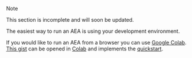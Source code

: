 <div class="admonition note">
  <p class="admonition-title">Note</p>
  <p>This section is incomplete and will soon be updated.
</p>
</div>

The easiest way to run an AEA is using your development environment.

If you would like to run an AEA from a browser you can use <a href="https://colab.research.google.com">Google Colab</a>. <a href="https://gist.github.com/DavidMinarsch/2eeb1541508a61e828b497ab161e1834" target=_blank>This gist</a> can be opened in <a href="https://colab.research.google.com" target=_blank>Colab</a> and implements the <a href="../quickstart">quickstart</a>.
